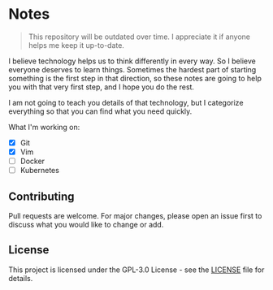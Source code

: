 # Notes

> This repository will be outdated over time. I appreciate it if anyone helps me keep it up-to-date.

I believe technology helps us to think differently in every way. So I believe everyone deserves to learn things. Sometimes the hardest part of starting something is the first step in that direction, so these notes are going to help you with that very first step, and I hope you do the rest.

I am not going to teach you details of that technology, but I categorize everything so that you can find what you need quickly.

What I'm working on:
- [x] Git
- [x] Vim
- [ ] Docker
- [ ] Kubernetes

## Contributing
Pull requests are welcome. For major changes, please open an issue first to discuss what you would like to change or add.

## License
This project is licensed under the GPL-3.0 License - see the [LICENSE](./LICENSE) file for details.
